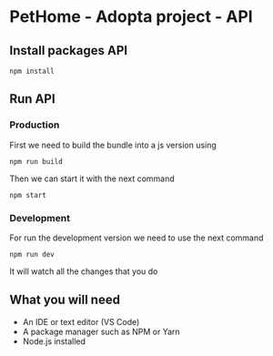 # PetHome - Adopta project - API

## Install packages API
```
npm install
```

## Run API
### Production
First we need to build the bundle into a js version using
```
npm run build
```
Then we can start it with the next command
```
npm start
```

### Development

For run the development version we need to use the next command

```
npm run dev
```

It will watch all the changes that you do

## What you will need
* An IDE or text editor (VS Code)
* A package manager such as NPM or Yarn
* Node.js installed
